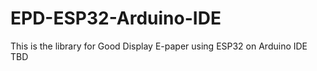 # EPD-ESP32-Arduino-IDE
This is the library for Good Display E-paper using ESP32 on Arduino IDE
TBD
